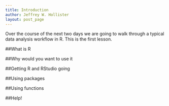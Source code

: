 ```yaml
---
title: Introduction
author: Jeffrey W. Hollister
layout: post_page
---
```


Over the course of the next two days we are going to walk through a typical data analysis workflow in R.  This is the first lesson.  

##What is R

##Why would you want to use it

##Getting R and RStudio going

##Using packages

##Using functions

##Help!
